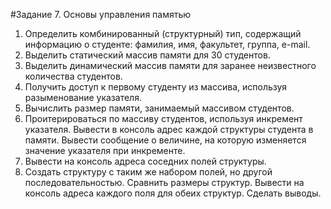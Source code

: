 #Задание 7. Основы управления памятью  
1.	Определить комбинированный (структурный) тип, содержащий информацию о студенте: фамилия, имя, факультет, группа, e-mail.  
2.	Выделить статический массив памяти для 30 студентов.  
3.	Выделить динамический массив памяти для заранее неизвестного количества студентов.  
4.	Получить доступ к первому студенту из массива, используя разыменование указателя.  
5.	Вычислить размер памяти, занимаемый массивом студентов.  
6.	Проитерироваться по массиву студентов, используя инкремент указателя. Вывести в консоль адрес каждой структуры студента в памяти. Вывести сообщение о величине, на которую изменяется значение указателя при инкременте.  
7.	Вывести на консоль адреса соседних полей структуры.  
8.	Создать структуру с таким же набором полей, но другой последовательностью. Сравнить размеры структур. Вывести на консоль адреса каждого поля для обеих структур. Сделать выводы.  
